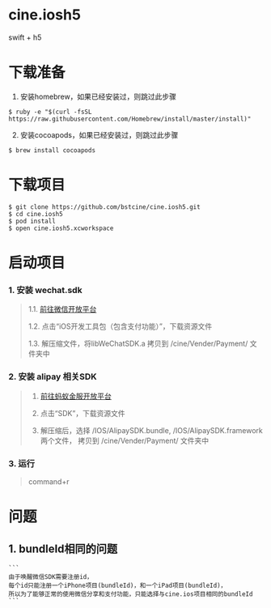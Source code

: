 # cine.iosh5
swift + h5

下载准备
=======
1. 安装homebrew，如果已经安装过，则跳过此步骤
```
$ ruby -e "$(curl -fsSL https://raw.githubusercontent.com/Homebrew/install/master/install)"
```
2. 安装cocoapods，如果已经安装过，则跳过此步骤
```
$ brew install cocoapods
```

下载项目
=======
```
$ git clone https://github.com/bstcine/cine.iosh5.git
$ cd cine.iosh5
$ pod install
$ open cine.iosh5.xcworkspace
```

启动项目
=======
  
  ### 1. 安装 wechat.sdk
  
  > 1.1. [前往微信开放平台](https://open.weixin.qq.com/cgi-bin/showdocument?action=dir_list&t=resource/res_list&verify=1&id=open1419319164&lang=zh_CN)
  >
  > 1.2. 点击“iOS开发工具包（包含支付功能）”，下载资源文件
  >
  > 1.3. 解压缩文件，将libWeChatSDK.a 拷贝到 /cine/Vender/Payment/ 文件夹中
    
  ### 2. 安装 alipay 相关SDK
  
  > 1. [前往蚂蚁金服开放平台](https://docs.open.alipay.com/54/104509/)
  >
  > 2. 点击“SDK”，下载资源文件
  >
  > 3. 解压缩后，选择 /IOS/AlipaySDK.bundle, /IOS/AlipaySDK.framework 两个文件，
       拷贝到 /cine/Vender/Payment/ 文件夹中
  
  ### 3. 运行
  
  >
  > command+r
  >

问题
=======
  ## 1. bundleId相同的问题
    ```
    由于唤醒微信SDK需要注册id，
    每个id只能注册一个iPhone项目(bundleId)，和一个iPad项目(bundleId)，
    所以为了能够正常的使用微信分享和支付功能，只能选择与cine.ios项目相同的bundleId
    ```
